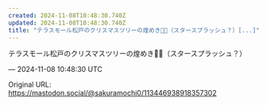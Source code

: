 ```yaml
---
created: 2024-11-08T10:48:30.740Z
updated: 2024-11-08T10:48:30.740Z
title: "テラスモール松戸のクリスマスツリーの煌めき🎄🌟（スタースプラッシュ？）[...]"
---
```


<p>テラスモール松戸のクリスマスツリーの煌めき🎄🌟（スタースプラッシュ？）</p>

&mdash; 2024-11-08 10:48:30 UTC

Original URL: https://mastodon.social/@sakuramochi0/113446938918357302
